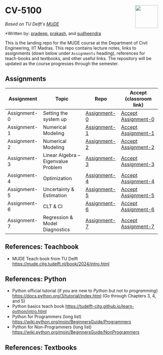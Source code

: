 # CV-5100 <img align="right" width="75" height="75" src="./_iitm-logo.svg">

*Based on TU Delft's [MUDE](http://mude.citg.tudelft.nl/)*

*Written by: [pradeep](https://www.pppratapa.com/), [prakash](https://sites.google.com/view/prakashbadal), and [sudheendra](https://www.linkedin.com/in/sudheendra-herkal)

This is the landing repo for the MUDE course at the Department of Civil Engineering, IIT Madras. This repo contains lecture notes, links to assignments (down below under `Assignments` heading), references for teach-books and textbooks, and other useful links. The repository will be updated as the course progresses through the semester. 

## **Assignments**

| Assignment   | Topic                           | Repo              | Accept (classroom link)              |
|--------------|---------------------------------|-------------------|-------------------
| Assignment-0 | Setting the system up           | [Assignment-0](https://github.com/mude-sel-2025/assignment-0) |   [Accept Assignment-0](https://classroom.github.com/a/Oyk9wOrn)
| Assignment-1 | Numerical Modeling              | [Assignment-1](https://github.com/mude-sel-2025/assmt-1)  |       [Accept Assignment-1](https://classroom.github.com/a/3XMALFC0)
| Assignment-2 | Numerical Modeling              | [Assignment-2](https://github.com/mude-sel-2025/Assignment_02)  |  [Accept Assignment-2](https://classroom.github.com/a/jM9TtrIh)
| Assignment-3 | Linear Algebra – Eigenvalue Problem | [Assignment-3](https://github.com/mude-sel-2025/Assignment-3)| [Accept Assignment-3](https://classroom.github.com/a/_lQ33kG0)
| Assignment-4 | Optimization                    | [Assignment-4](https://github.com/mude-sel-2025/Assignment-4)|  [Accept Assignment-4](https://classroom.github.com/a/9Aikc5cJ)
| Assignment-5 | Uncertainty & Estimation        | [Assignment-5](https://github.com/mude-sel-2025/Assignment-5)| [Accept Assignment-5](https://classroom.github.com/a/Pc4F418W)
| Assignment-6 | CLT & CI                        | [Assignment-6](https://github.com/mude-sel-2025/Assignment-6)| [Accept Assignment-6](https://classroom.github.com/a/jiasWX1f) 
| Assignment-7 | Regression & Model Diagnostics    | [Assignment-7](https://github.com/mude-sel-2025/Assignment-7)| [Accept Assignment-7](https://classroom.github.com/a/jhTtzUNv)


## **References: Teachbook**
   * MUDE Teach book from TU Delft https://mude.citg.tudelft.nl/book/2024/intro.html

## **References: Python**
   * Python official tutorial (if you are new to _Python_ but not to _programming_) https://docs.python.org/3/tutorial/index.html (Go through Chapters 3, 4, and 5)
   * Python basics teach book https://tudelft-citg.github.io/learn-python/intro.html
   * Python for Programmers (long list) https://wiki.python.org/moin/BeginnersGuide/Programmers
   * Python for Non-Programmers (long list) https://wiki.python.org/moin/BeginnersGuide/NonProgrammers

## **References: Textbooks**
